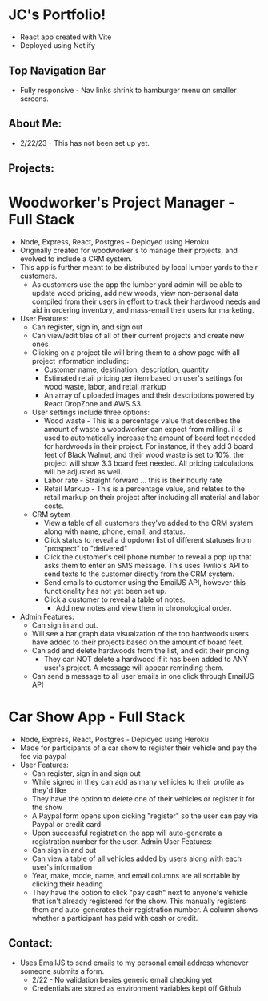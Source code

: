 # JC's Portfolio!
  * React app created with Vite
  * Deployed using Netlify
## Top Navigation Bar
  * Fully responsive - Nav links shrink to hamburger menu on smaller screens.
## About Me:
  * 2/22/23 - This has not been set up yet.

## Projects:
# Woodworker's Project Manager - Full Stack
  * Node, Express, React, Postgres - Deployed using Heroku
  * Originally created for woodworker's to manage their projects, and evolved to include a CRM system.
  * This app is further meant to be distributed by local lumber yards to their customers.
    * As customers use the app the lumber yard admin will be able to update wood pricing, add new woods, view non-personal data compiled from their users in effort to track their hardwood needs and aid in ordering inventory, and mass-email their users for marketing.
  * User Features:
    * Can register, sign in, and sign out
    * Can view/edit tiles of all of their current projects and create new ones
    * Clicking on a project tile will bring them to a show page with all project information including:
      * Customer name, destination, description, quantity
      * Estimated retail pricing per item based on user's settings for wood waste, labor, and retail markup
      * An array of uploaded images and their descriptions powered by React DropZone and AWS S3.
    * User settings include three options:
      * Wood waste - This is a percentage value that describes the amount of waste a woodworker can expect from milling.  iI is used to automatically increase the amount of board feet needed for hardwoods in their project.  For instance, if they add 3 board feet of Black Walnut, and their wood waste is set to 10%, the project will show 3.3 board feet needed.  All pricing calculations will be adjusted as well.
      * Labor rate - Straight forward ... this is their hourly rate
      * Retail Markup - This is a percentage value, and relates to the retail markup on their project after including all material and labor costs.
    * CRM sytem
      * View a table of all customers they've added to the CRM system along with name, phone, email, and status.
      * Click status to reveal a dropdown list of different statuses from "prospect" to "delivered"
      * Click the customer's cell phone number to reveal a pop up that asks them to enter an SMS message.  This uses Twilio's API to send texts to the customer directly from the CRM system.
      * Send emails to customer using the EmailJS API, however this functionality has not yet been set up.
      * Click a customer to reveal a table of notes.
        * Add new notes and view them in chronological order.
  * Admin Features:
    * Can sign in and out.
    * Will see a bar graph data visuaization of the top hardwoods users have added to their projects based on the amount of board feet.
    * Can add and delete hardwoods from the list, and edit their pricing.
      * They can NOT delete a hardwood if it has been added to ANY user's project.  A message will appear reminding them.
    * Can send a message to all user emails in one click through EmailJS API
# Car Show App - Full Stack
  * Node, Express, React, Postgres - Deployed using Heroku
  * Made for participants of a car show to register their vehicle and pay the fee via paypal
  * User Features:
    * Can register, sign in and sign out
    * While signed in they can add as many vehicles to their profile as they'd like
    * They have the option to delete one of their vehicles or register it for the show
    * A Paypal form opens upon cicking "register" so the user can pay via Paypal or credit card
    * Upon successful registration the app will auto-generate a registration number for the user.
  Admin User Features:
    * Can sign in and out
    * Can view a table of all vehicles added by users along with each user's information
    * Year, make, mode, name, and email columns are all sortable by clicking their heading
    * They have the option to click "pay cash" next to anyone's vehicle that isn't already registered for the show.  This manually registers them and auto-generates their registration number.  A column shows whether a participant has paid with cash or credit.
## Contact:
  * Uses EmailJS to send emails to my personal email address whenever someone submits a form.
    * 2/22 - No validation besies generic email checking yet
    * Credentials are stored as environment variables kept off Github


